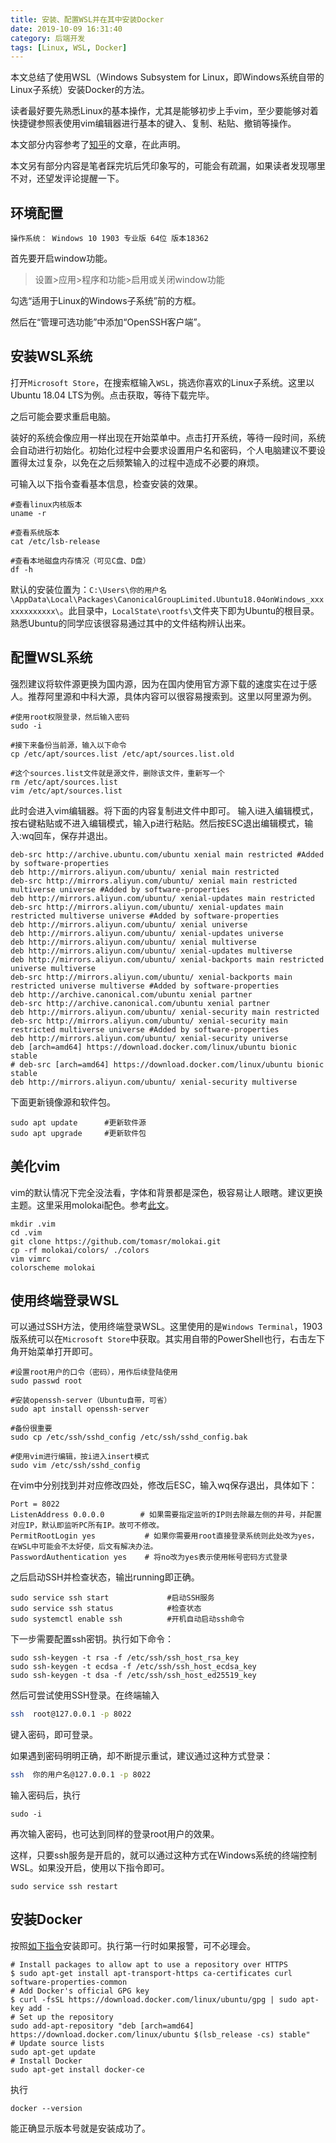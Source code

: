 ```yaml
---
title: 安装、配置WSL并在其中安装Docker
date: 2019-10-09 16:31:40
category: 后端开发
tags: [Linux, WSL, Docker]
---
```

本文总结了使用WSL（Windows Subsystem for Linux，即Windows系统自带的Linux子系统）安装Docker的方法。

<!-- more -->

读者最好要先熟悉Linux的基本操作，尤其是能够初步上手vim，至少要能够对着快捷键参照表使用vim编辑器进行基本的键入、复制、粘贴、撤销等操作。

本文部分内容参考了[知乎](https://zhuanlan.zhihu.com/p/61542198)的文章，在此声明。

本文另有部分内容是笔者踩完坑后凭印象写的，可能会有疏漏，如果读者发现哪里不对，还望发评论提醒一下。

## 环境配置
```
操作系统： Windows 10 1903 专业版 64位 版本18362
```
首先要开启window功能。
> 设置>应用>程序和功能>启用或关闭window功能

勾选“适用于Linux的Windows子系统”前的方框。

然后在“管理可选功能”中添加“OpenSSH客户端”。

## 安装WSL系统
打开`Microsoft Store`，在搜索框输入`WSL`，挑选你喜欢的Linux子系统。这里以Ubuntu 18.04 LTS为例。点击获取，等待下载完毕。

之后可能会要求重启电脑。

装好的系统会像应用一样出现在开始菜单中。点击打开系统，等待一段时间，系统会自动进行初始化。初始化过程中会要求设置用户名和密码，个人电脑建议不要设置得太过复杂，以免在之后频繁输入的过程中造成不必要的麻烦。

可输入以下指令查看基本信息，检查安装的效果。
```shell
#查看linux内核版本
uname -r

#查看系统版本
cat /etc/lsb-release

#查看本地磁盘内存情况（可见C盘、D盘）
df -h
```
默认的安装位置为：`C:\Users\你的用户名 \AppData\Local\Packages\CanonicalGroupLimited.Ubuntu18.04onWindows_xxxxxxxxxxxxx\`。此目录中，`LocalState\rootfs\`文件夹下即为Ubuntu的根目录。熟悉Ubuntu的同学应该很容易通过其中的文件结构辨认出来。

## 配置WSL系统
强烈建议将软件源更换为国内源，因为在国内使用官方源下载的速度实在过于感人。推荐阿里源和中科大源，具体内容可以很容易搜索到。这里以阿里源为例。
```shell
#使用root权限登录，然后输入密码
sudo -i

#接下来备份当前源，输入以下命令
cp /etc/apt/sources.list /etc/apt/sources.list.old 

#这个sources.list文件就是源文件，删除该文件，重新写一个
rm /etc/apt/sources.list
vim /etc/apt/sources.list
```
此时会进入vim编辑器。将下面的内容复制进文件中即可。
输入i进入编辑模式，按右键粘贴或不进入编辑模式，输入p进行粘贴。然后按ESC退出编辑模式，输入:wq回车，保存并退出。
```
deb-src http://archive.ubuntu.com/ubuntu xenial main restricted #Added by software-properties
deb http://mirrors.aliyun.com/ubuntu/ xenial main restricted
deb-src http://mirrors.aliyun.com/ubuntu/ xenial main restricted multiverse universe #Added by software-properties
deb http://mirrors.aliyun.com/ubuntu/ xenial-updates main restricted
deb-src http://mirrors.aliyun.com/ubuntu/ xenial-updates main restricted multiverse universe #Added by software-properties
deb http://mirrors.aliyun.com/ubuntu/ xenial universe
deb http://mirrors.aliyun.com/ubuntu/ xenial-updates universe
deb http://mirrors.aliyun.com/ubuntu/ xenial multiverse
deb http://mirrors.aliyun.com/ubuntu/ xenial-updates multiverse
deb http://mirrors.aliyun.com/ubuntu/ xenial-backports main restricted universe multiverse
deb-src http://mirrors.aliyun.com/ubuntu/ xenial-backports main restricted universe multiverse #Added by software-properties
deb http://archive.canonical.com/ubuntu xenial partner
deb-src http://archive.canonical.com/ubuntu xenial partner
deb http://mirrors.aliyun.com/ubuntu/ xenial-security main restricted
deb-src http://mirrors.aliyun.com/ubuntu/ xenial-security main restricted multiverse universe #Added by software-properties
deb http://mirrors.aliyun.com/ubuntu/ xenial-security universe
deb [arch=amd64] https://download.docker.com/linux/ubuntu bionic stable
# deb-src [arch=amd64] https://download.docker.com/linux/ubuntu bionic stable
deb http://mirrors.aliyun.com/ubuntu/ xenial-security multiverse
```
下面更新镜像源和软件包。
```shell
sudo apt update      #更新软件源
sudo apt upgrade     #更新软件包
```

## 美化vim
vim的默认情况下完全没法看，字体和背景都是深色，极容易让人眼瞎。建议更换主题。这里采用molokai配色。参考[此文](https://blog.csdn.net/zycdsg/article/details/79057698)。
```shell
mkdir .vim
cd .vim
git clone https://github.com/tomasr/molokai.git
cp -rf molokai/colors/ ./colors
vim vimrc
colorscheme molokai
```

## 使用终端登录WSL
可以通过SSH方法，使用终端登录WSL。这里使用的是`Windows Terminal`，1903版系统可以在`Microsoft Store`中获取。其实用自带的PowerShell也行，右击左下角开始菜单打开即可。
```shell
#设置root用户的口令（密码），用作后续登陆使用
sudo passwd root

#安装openssh-server（Ubuntu自带，可省）
sudo apt install openssh-server

#备份很重要
sudo cp /etc/ssh/sshd_config /etc/ssh/sshd_config.bak

#使用vim进行编辑，按i进入insert模式
sudo vim /etc/ssh/sshd_config
```
在vim中分别找到并对应修改四处，修改后ESC，输入wq保存退出，具体如下：
```
Port = 8022
ListenAddress 0.0.0.0        # 如果需要指定监听的IP则去除最左侧的井号，并配置对应IP，默认即监听PC所有IP。故可不修改。
PermitRootLogin yes           # 如果你需要用root直接登录系统则此处改为yes，在WSL中可能会不太好使，后文有解决办法。
PasswordAuthentication yes    # 将no改为yes表示使用帐号密码方式登录
```
之后启动SSH并检查状态，输出running即正确。
```shell
sudo service ssh start             #启动SSH服务
sudo service ssh status            #检查状态
sudo systemctl enable ssh          #开机自动启动ssh命令
```
下一步需要配置ssh密钥。执行如下命令：
```shell
sudo ssh-keygen -t rsa -f /etc/ssh/ssh_host_rsa_key
sudo ssh-keygen -t ecdsa -f /etc/ssh/ssh_host_ecdsa_key
sudo ssh-keygen -t dsa -f /etc/ssh/ssh_host_ed25519_key
```
然后可尝试使用SSH登录。在终端输入
```bash
ssh  root@127.0.0.1 -p 8022
```
键入密码，即可登录。

如果遇到密码明明正确，却不断提示重试，建议通过这种方式登录：

```bash
ssh  你的用户名@127.0.0.1 -p 8022
```
输入密码后，执行
```shell
sudo -i
```
再次输入密码，也可达到同样的登录root用户的效果。

这样，只要ssh服务是开启的，就可以通过这种方式在Windows系统的终端控制WSL。如果没开启，使用以下指令即可。
```shell
sudo service ssh restart
```

## 安装Docker
按照[如下指令](https://blog.jayway.com/2017/04/19/running-docker-on-bash-on-windows/)安装即可。执行第一行时如果报警，可不必理会。
```shell
# Install packages to allow apt to use a repository over HTTPS
$ sudo apt-get install apt-transport-https ca-certificates curl software-properties-common
# Add Docker's official GPG key
$ curl -fsSL https://download.docker.com/linux/ubuntu/gpg | sudo apt-key add -
# Set up the repository
sudo add-apt-repository "deb [arch=amd64] https://download.docker.com/linux/ubuntu $(lsb_release -cs) stable"
# Update source lists
sudo apt-get update
# Install Docker
sudo apt-get install docker-ce
```
执行
```shell
docker --version
```
能正确显示版本号就是安装成功了。